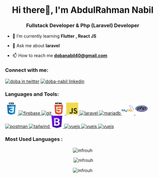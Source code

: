<h1 align="center">Hi there👋, I'm AbdulRahman Nabil</h1>
<h3 align="center">Fullstack Developer & Php (Laravel) Developer</h3>

- 🌱 I’m currently learning **Flutter , React JS**

<!-- - 👯 I’m looking to collaborate on [laravel](https://github.com/laravel) -->

- 💬 Ask me about **laravel**

- 📫 How to reach me **dobanabil40@gmail.com**

<h3 align="left">Connect with me:</h3>
<p align="left">
<a href="https://x.com/DoBa_Nabil_____" target="blank"><img align="center" src="https://raw.githubusercontent.com/rahuldkjain/github-profile-readme-generator/master/src/images/icons/Social/twitter.svg" alt="doba in twitter" height="30" width="40" /></a>
<a href="https://linkedin.com/in/mohamedfrouh" target="blank"><img align="center" src="https://raw.githubusercontent.com/rahuldkjain/github-profile-readme-generator/master/src/images/icons/Social/linked-in-alt.svg" alt="doba-nabil linkedin" height="30" width="40" /></a>
</p>

<h3 align="left">Languages and Tools:</h3>
<p align="left"> 
<a href="https://www.w3schools.com/css/" target="_blank" rel="noreferrer"> <img src="https://raw.githubusercontent.com/devicons/devicon/master/icons/css3/css3-original-wordmark.svg" alt="css3" width="40" height="40"/> </a><a href="https://firebase.google.com/" target="_blank" rel="noreferrer"> <img src="https://www.vectorlogo.zone/logos/firebase/firebase-icon.svg" alt="firebase" width="40" height="40"/> </a><a href="https://git-scm.com/" target="_blank" rel="noreferrer"> <img src="https://www.vectorlogo.zone/logos/git-scm/git-scm-icon.svg" alt="git" width="40" height="40"/> </a><a href="https://www.w3.org/html/" target="_blank" rel="noreferrer"> <img src="https://raw.githubusercontent.com/devicons/devicon/master/icons/html5/html5-original-wordmark.svg" alt="html5" width="40" height="40"/> </a><a href="https://developer.mozilla.org/en-US/docs/Web/JavaScript" target="_blank" rel="noreferrer"> <img src="https://raw.githubusercontent.com/devicons/devicon/master/icons/javascript/javascript-original.svg" alt="javascript" width="40" height="40"/> </a><a href="https://laravel.com/" target="_blank" rel="noreferrer"> <img src="https://cdn.icon-icons.com/icons2/2699/PNG/512/laravel_logo_icon_168331.png" alt="laravel" width="40" height="40"/> </a><a href="https://mariadb.org/" target="_blank" rel="noreferrer"> <img src="https://www.vectorlogo.zone/logos/mariadb/mariadb-icon.svg" alt="mariadb" width="40" height="40"/> </a><a href="https://www.mysql.com/" target="_blank" rel="noreferrer"> <img src="https://raw.githubusercontent.com/devicons/devicon/master/icons/mysql/mysql-original-wordmark.svg" alt="mysql" width="40" height="40"/> </a><a href="https://www.php.net" target="_blank" rel="noreferrer"> <img src="https://raw.githubusercontent.com/devicons/devicon/master/icons/php/php-original.svg" alt="php" width="40" height="40"/> </a><a href="https://postman.com" target="_blank" rel="noreferrer"> <img src="https://www.vectorlogo.zone/logos/getpostman/getpostman-icon.svg" alt="postman" width="40" height="40"/> </a><a href="https://tailwindcss.com/" target="_blank" rel="noreferrer"> <img src="https://www.vectorlogo.zone/logos/tailwindcss/tailwindcss-icon.svg" alt="tailwind" width="40" height="40"/> </a><a href="https://getbootstrap.com/" target="_blank" rel="noreferrer"> <img src="https://raw.githubusercontent.com/themedotid/bootstrap-icon/HEAD/docs/bootstrap-icon-css.png" alt="tailwind" width="40" height="40"/> </a><a href="https://react.dev/" target="_blank" rel="noreferrer"> <img src="https://seeklogo.com/images/R/react-logo-7B3CE81517-seeklogo.com.png" alt="vuejs" width="40" height="40"/> </a><a href="https://flutter.dev" target="_blank" rel="noreferrer"> <img src="https://storage.googleapis.com/cms-storage-bucket/a9d6ce81aee44ae017ee.png" alt="vuejs" width="40" height="40"/> </a><a href="https://dart.dev/" target="_blank" rel="noreferrer"> <img src="https://siliconangle.com/files/2011/10/dart-logo.png" alt="vuejs" width="40" height="40"/> </a></p>

<h3 align="left">Most Used Languages :</h3>
<p align="center"><img align="center" src="https://github-readme-stats.vercel.app/api/top-langs?username=doba-nabil&show_icons=true&locale=en&layout=compact" alt="mfrouh" /></p>

<p align="center">&nbsp;<img align="center" src="https://github-readme-stats.vercel.app/api?username=doba-nabil&show_icons=true&locale=en" alt="mfrouh" /></p>

<p align="center"><img align="center" src="https://github-readme-streak-stats.herokuapp.com/?user=doba-nabil&" alt="mfrouh" /></p>
